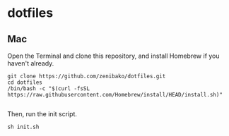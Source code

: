 # dotfiles

## Mac

Open the Terminal and clone this repository, and install Homebrew if you haven't already.
```
git clone https://github.com/zenibako/dotfiles.git
cd dotfiles
/bin/bash -c "$(curl -fsSL https://raw.githubusercontent.com/Homebrew/install/HEAD/install.sh)"
```
```
```

Then, run the init script.
```
sh init.sh
```
